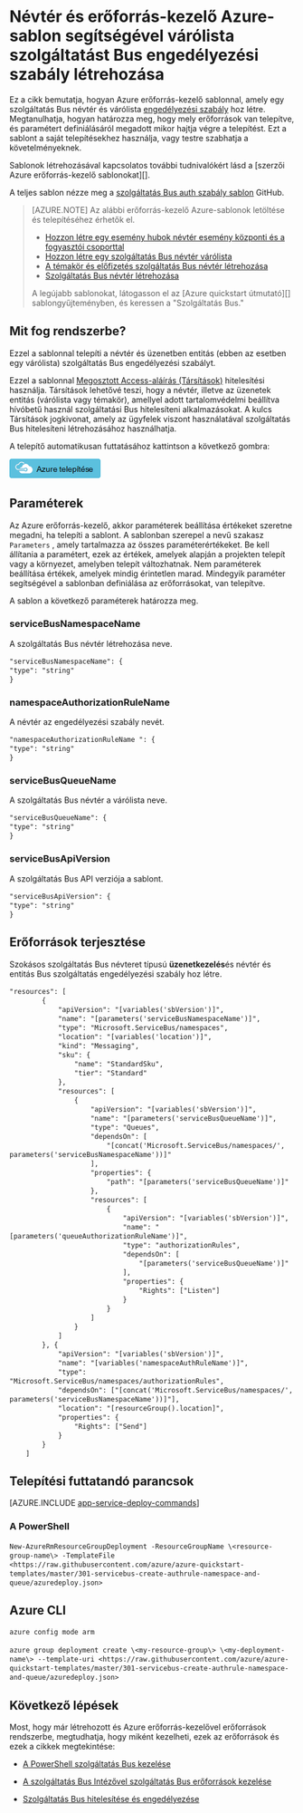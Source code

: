 <properties
    pageTitle="Erőforrás-kezelő Azure-sablon segítségével Bus szolgáltatás engedélyezési szabály létrehozása |} Microsoft Azure"
    description="Névtér és erőforrás-kezelő Azure-sablon segítségével várólista szolgáltatást Bus engedélyezési szabály létrehozása"
    services="service-bus"
    documentationCenter=".net"
    authors="sethmanheim"
    manager="timlt"
    editor=""/>

<tags
    ms.service="service-bus"
    ms.devlang="tbd"
    ms.topic="article"
    ms.tgt_pltfrm="dotnet"
    ms.workload="na"
    ms.date="10/14/2016"
    ms.author="sethm;shvija"/>

# <a name="create-a-service-bus-authorization-rule-for-namespace-and-queue-using-an-azure-resource-manager-template"></a>Névtér és erőforrás-kezelő Azure-sablon segítségével várólista szolgáltatást Bus engedélyezési szabály létrehozása

Ez a cikk bemutatja, hogyan Azure erőforrás-kezelő sablonnal, amely egy szolgáltatás Bus névtér és várólista [engedélyezési szabály](service-bus-authentication-and-authorization.md#shared-access-signature-authentication) hoz létre. Megtanulhatja, hogyan határozza meg, hogy mely erőforrások van telepítve, és paramétert definiálásáról megadott mikor hajtja végre a telepítést. Ezt a sablont a saját telepítésekhez használja, vagy testre szabhatja a követelményeknek.

Sablonok létrehozásával kapcsolatos további tudnivalókért lásd a [szerzői Azure erőforrás-kezelő sablonokat][].

A teljes sablon nézze meg a [szolgáltatás Bus auth szabály sablon][] GitHub.

>[AZURE.NOTE] Az alábbi erőforrás-kezelő Azure-sablonok letöltése és telepítéséhez érhetők el.
>
>-    [Hozzon létre egy esemény hubok névtér esemény központi és a fogyasztói csoporttal](../event-hubs/event-hubs-resource-manager-namespace-event-hub.md)
>-    [Hozzon létre egy szolgáltatás Bus névtér várólista](service-bus-resource-manager-namespace-queue.md)
>-    [A témakör és előfizetés szolgáltatás Bus névtér létrehozása](service-bus-resource-manager-namespace-topic.md)
>-    [Szolgáltatás Bus névtér létrehozása](service-bus-resource-manager-namespace.md)
>
>A legújabb sablonokat, látogasson el az [Azure quickstart útmutató][] sablongyűjteményben, és keressen a "Szolgáltatás Bus."

## <a name="what-will-you-deploy"></a>Mit fog rendszerbe?

Ezzel a sablonnal telepíti a névtér és üzenetben entitás (ebben az esetben egy várólista) szolgáltatás Bus engedélyezési szabályt.

Ezzel a sablonnal [Megosztott Access-aláírás (Társítások)](service-bus-sas-overview.md) hitelesítési használja. Társítások lehetővé teszi, hogy a névtér, illetve az üzenetek entitás (várólista vagy témakör), amellyel adott tartalomvédelmi beállítva hívóbetű használ szolgáltatási Bus hitelesíteni alkalmazásokat. A kulcs Társítások jogkivonat, amely az ügyfelek viszont használatával szolgáltatás Bus hitelesíteni létrehozásához használhatja.

A telepítő automatikusan futtatásához kattintson a következő gombra:

[![Azure telepítése](./media/service-bus-resource-manager-namespace-auth-rule/deploybutton.png)](https://portal.azure.com/#create/Microsoft.Template/uri/https%3A%2F%2Fraw.githubusercontent.com%2FAzure%2Fazure-quickstart-templates%2Fmaster%2F301-servicebus-create-authrule-namespace-and-queue%2Fazuredeploy.json)

## <a name="parameters"></a>Paraméterek

Az Azure erőforrás-kezelő, akkor paraméterek beállítása értékeket szeretne megadni, ha telepíti a sablont. A sablonban szerepel a nevű szakasz `Parameters` , amely tartalmazza az összes paraméterértékeket. Be kell állítania a paramétert, ezek az értékek, amelyek alapján a projekten telepít vagy a környezet, amelyben telepít változhatnak. Nem paraméterek beállítása értékek, amelyek mindig érintetlen marad. Mindegyik paraméter segítségével a sablonban definiálása az erőforrásokat, van telepítve.

A sablon a következő paraméterek határozza meg.

### <a name="servicebusnamespacename"></a>serviceBusNamespaceName

A szolgáltatás Bus névtér létrehozása neve.

```
"serviceBusNamespaceName": {
"type": "string"
}
```

### <a name="namespaceauthorizationrulename"></a>namespaceAuthorizationRuleName 

A névtér az engedélyezési szabály nevét.

```
"namespaceAuthorizationRuleName ": {
"type": "string"
}
```

### <a name="servicebusqueuename"></a>serviceBusQueueName

A szolgáltatás Bus névtér a várólista neve.

```
"serviceBusQueueName": {
"type": "string"
}
```

### <a name="servicebusapiversion"></a>serviceBusApiVersion

A szolgáltatás Bus API verziója a sablont.

```
"serviceBusApiVersion": {
"type": "string"
}
```

## <a name="resources-to-deploy"></a>Erőforrások terjesztése

Szokásos szolgáltatás Bus névteret típusú **üzenetkezelés**és névtér és entitás Bus szolgáltatás engedélyezési szabály hoz létre.

```
"resources": [
        {
            "apiVersion": "[variables('sbVersion')]",
            "name": "[parameters('serviceBusNamespaceName')]",
            "type": "Microsoft.ServiceBus/namespaces",
            "location": "[variables('location')]",
            "kind": "Messaging",
            "sku": {
                "name": "StandardSku",
                "tier": "Standard"
            },
            "resources": [
                {
                    "apiVersion": "[variables('sbVersion')]",
                    "name": "[parameters('serviceBusQueueName')]",
                    "type": "Queues",
                    "dependsOn": [
                        "[concat('Microsoft.ServiceBus/namespaces/', parameters('serviceBusNamespaceName'))]"
                    ],
                    "properties": {
                        "path": "[parameters('serviceBusQueueName')]"
                    },
                    "resources": [
                        {
                            "apiVersion": "[variables('sbVersion')]",
                            "name": "[parameters('queueAuthorizationRuleName')]",
                            "type": "authorizationRules",
                            "dependsOn": [
                                "[parameters('serviceBusQueueName')]"
                            ],
                            "properties": {
                                "Rights": ["Listen"]
                            }
                        }
                    ]
                }
            ]
        }, {
            "apiVersion": "[variables('sbVersion')]",
            "name": "[variables('namespaceAuthRuleName')]",
            "type": "Microsoft.ServiceBus/namespaces/authorizationRules",
            "dependsOn": ["[concat('Microsoft.ServiceBus/namespaces/', parameters('serviceBusNamespaceName'))]"],
            "location": "[resourceGroup().location]",
            "properties": {
                "Rights": ["Send"]
            }
        }
    ]
```

## <a name="commands-to-run-deployment"></a>Telepítési futtatandó parancsok

[AZURE.INCLUDE [app-service-deploy-commands](../../includes/app-service-deploy-commands.md)]

### <a name="powershell"></a>A PowerShell

```
New-AzureRmResourceGroupDeployment -ResourceGroupName \<resource-group-name\> -TemplateFile <https://raw.githubusercontent.com/azure/azure-quickstart-templates/master/301-servicebus-create-authrule-namespace-and-queue/azuredeploy.json>
```

## <a name="azure-cli"></a>Azure CLI

```
azure config mode arm

azure group deployment create \<my-resource-group\> \<my-deployment-name\> --template-uri <https://raw.githubusercontent.com/azure/azure-quickstart-templates/master/301-servicebus-create-authrule-namespace-and-queue/azuredeploy.json>
```

## <a name="next-steps"></a>Következő lépések

Most, hogy már létrehozott és Azure erőforrás-kezelővel erőforrások rendszerbe, megtudhatja, hogy miként kezelheti, ezek az erőforrások és ezek a cikkek megtekintése:

- [A PowerShell szolgáltatás Bus kezelése](service-bus-powershell-how-to-provision.md)
- [A szolgáltatás Bus Intézővel szolgáltatás Bus erőforrások kezelése](https://code.msdn.microsoft.com/Service-Bus-Explorer-f2abca5a)
- [Szolgáltatás Bus hitelesítése és engedélyezése](service-bus-authentication-and-authorization.md)

  [Erőforrás-kezelő Azure-sablonok létrehozása]: ../resource-group-authoring-templates.md
  [Azure quickstart útmutató sablonok]: https://azure.microsoft.com/documentation/templates/?term=service+bus
  [Using Azure PowerShell with Azure Resource Manager]: ../powershell-azure-resource-manager.md
  [Using the Azure CLI for Mac, Linux, and Windows with Azure Resource Management]: ../xplat-cli-azure-resource-manager.md
  [Szolgáltatás Bus auth szabály sablon]: https://github.com/Azure/azure-quickstart-templates/blob/master/301-servicebus-create-authrule-namespace-and-queue/
